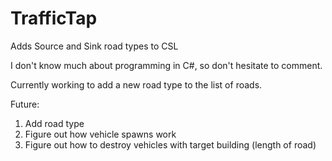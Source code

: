 # TrafficTap
Adds Source and Sink road types to CSL

I don't know much about programming in C#, so don't hesitate to comment.

Currently working to add a new road type to the list of roads.

Future:
1. Add road type
2. Figure out how vehicle spawns work
3. Figure out how to destroy vehicles with target building (length of road)
